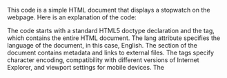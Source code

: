 This code is a simple HTML document that displays a stopwatch on the webpage. Here is an explanation of the code:

The code starts with a standard HTML5 doctype declaration and the <html> tag, which contains the entire HTML document. The lang attribute specifies the language of the document, in this case, English.
The <head> section of the document contains metadata and links to external files. The <meta> tags specify character encoding, compatibility with different versions of Internet Explorer, and viewport settings for mobile devices. The <title> tag sets the title of the webpage, which is displayed on the browser's title bar or tab.
The <link> tag links to an external CSS file named "style.css", which contains styling rules for the stopwatch.
The <link> tag also links to Google Fonts, which provides various font families used in the document.
The <body> section of the document contains the main content of the webpage.
The <div class="div"> tag creates a container div, which is not used in the code.
The <h1> tag creates a heading that displays the text "StopWatch".
The <div class="container"> tag creates a container for the stopwatch elements.
The <div class="num"> tag creates a container for the stopwatch numbers.
The <h2> tags with the id attributes "hr", "min", "sec", and "milli" display the hours, minutes, seconds, and milliseconds of the stopwatch.
The <div class="btn"> tag creates a container for the stopwatch buttons.
The <button> tags create three buttons for starting, stopping, and resetting the stopwatch. The onclick attribute is used to call JavaScript functions when the buttons are clicked.
The <script src="script.js"></script> tag links to an external JavaScript file named "script.js", which contains the JavaScript code for handling stopwatch functionality.
Overall, this code creates a simple stopwatch webpage that allows the user to start, stop, and reset the stopwatch using buttons. The stopwatch displays hours, minutes, seconds, and milliseconds, and is styled using CSS.

The code provided is written in CSS (Cascading Style Sheets), which is a style sheet language used for describing the look and formatting of a document written in HTML or XML. In this case, the CSS code is styling various elements of a webpage. Here is an explanation of what each section of the code does:

body: This styles the body of the webpage with a sans-serif font called 'Lato', and sets the background color to black.

.container: This creates a class called "container" which can be applied to any HTML element. It styles the element with centered text alignment, a margin, width, border, padding, border radius, and background color.

h1: This styles all h1 elements on the page with a specific color, centered text alignment, and font size.

.num: This creates a class called "num" which can be applied to any HTML element. It styles the element with display flex, a specific color, and margin.

h2: This styles all h2 elements on the page with a specific font size and margin.

button: This styles all button elements on the page with a specific width, height, background color, color, font size, border, outline, border radius, margin, and cursor style.

button:hover: This styles all button elements on the page when the user hovers their mouse over the button. It adds a border to the button.

button, #strat:hover: This styles the "strat" button (with id "strat") when the user hovers their mouse over the button. It adds a border to the button.

button, #stop:hover: This styles the "stop" button (with id "stop") when the user hovers their mouse over the button. It adds a border to the button.

button, #reset:hover: This styles the "reset" button (with id "reset") when the user hovers their mouse over the button. It adds a border to the button.

Overall, this CSS code is used to style various elements on a webpage to create a specific look and feel.
Sure, I'd be happy to explain this code! It's a simple JavaScript implementation of a count-up timer that displays hours, minutes, seconds, and milliseconds. Here's a breakdown of the code:

Variable Declarations: At the beginning, there are four variables declared to store the elapsed time in milliseconds, seconds, minutes, and hours. There's also a timer variable that acts as a flag to check if the timer is currently running.

Function Declarations: There are four functions declared:

start(): This function sets the timer flag to true and starts the timer by calling the myFun() function.
stop(): This function sets the timer flag to false and updates the timer display by calling the myFun() function.
reset(): This function reloads the page to reset all variables to their initial values.
myFun(): This is the main function that manages the timer display and incrementing. It's called repeatedly using the setTimeout() function to update the timer every 10 milliseconds.
Function myFun(): This function checks if the timer is running using the timer flag. If it is, it increments the milliseconds and checks if 100 milliseconds have passed. If they have, it increments the seconds and resets the milliseconds to 0. It then checks if 60 seconds have passed, and if they have, it increments the minutes and resets the seconds to 0. This process continues for hours as well.

The function also adds leading zeros to the seconds, minutes, and hours if they are less than 10, to ensure that they are displayed as two-digit numbers.

Finally, the function updates the timer display elements in the HTML document with the current values of seconds, minutes, and hours.

setTimeout(): This function is used to call the myFun() function again after 10 milliseconds, creating a loop that updates the timer display repeatedly.

That's a basic overview of the code! If you have any specific questions about any part of it, feel free to ask.
